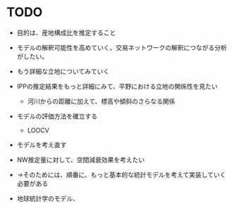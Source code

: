 <script type="text/javascript" async src="https://cdnjs.cloudflare.com/ajax/libs/mathjax/3.2.2/es5/tex-mml-chtml.min.js">
</script>
<script type="text/x-mathjax-config">
 MathJax.Hub.Config({
 tex2jax: {
 inlineMath: [['$', '$'] ],
 displayMath: [ ['$$','$$'], ["\\[","\\]"] ]
 }
 });
</script>

# TODO

- 目的は、産地構成比を推定すること
- モデルの解釈可能性を高めていく。交易ネットワークの解釈につながる分析がしたい。

- もう詳細な立地についてみていく
- IPPの推定結果をもっと詳細にみて、平野における立地の関係性を見たい
    - 河川からの距離に加えて、標高や傾斜のさらなる関係

- モデルの評価方法を確立する
    - LOOCV

- モデルを考え直す
- NW推定量に対して、空間減衰効果を考えたい
- →そのためには、順番に、もっと基本的な統計モデルを考えて実装していく必要がある
- 地球統計学のモデル、
